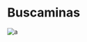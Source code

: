 # Buscaminas

![a](https://github.com/user-attachments/assets/7f745d55-5c14-4ba5-87d9-12d27cdc06cb)

